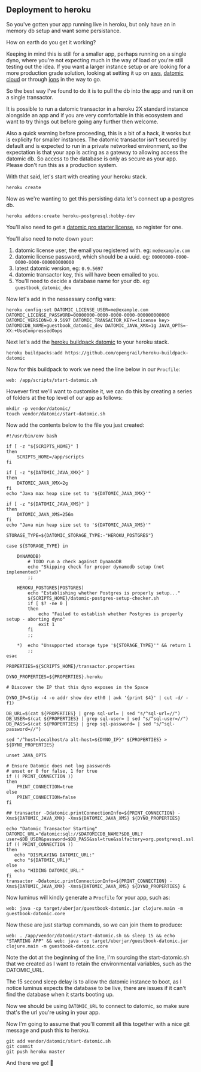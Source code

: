 ## Deployment to heroku

So you've gotten your app running live in heroku, but only have an in memory db setup and want some persistance.

How on earth do you get it working?

Keeping in mind this is still for a smaller app, perhaps running on a single dyno, where you're not expecting much in the way of load or you're still testing out the idea. If you want a larger instance setup or are looking for a more production grade solution, looking at setting it up on [aws](https://docs.datomic.com/on-prem/index.html), [datomic cloud](https://docs.datomic.com/cloud/index.html) or through [ions](https://docs.datomic.com/cloud/ions/ions.html) in the way to go.

So the best way I've found to do it is to pull the db into the app and run it on a single transactor.

It is possible to run a datomic transactor in a heroku 2X standard instance alongside an app and if you are very comfortable in this ecosystem and want to try things out before going any further then welcome.


Also a quick warning before proceeding, this is a bit of a hack, it works but is explicity for smaller instances. The datomic transactor isn't secured by default and is expected to run in a private networked environment, so the expectation is that your app is acting as a gateway to allowing access the datomic db. So access to the database is only as secure as your app. Please don't run this as a production system.

With that said, let's start with creating your heroku stack.

```
heroku create
```

Now as we're wanting to get this persisting data let's connect up a postgres db.

```
heroku addons:create heroku-postgresql:hobby-dev
```

You'll also need to get a [datomic pro starter license](https://my.datomic.com/account), so register for one.

You'll also need to note down your:
1) datomic license user, the email you registered with. eg: `me@example.com`
2) datomic license password, which should be a uuid. eg: `00000000-0000-0000-0000-000000000000`
3) latest datomic version, eg: `0.9.5697`
4) datomic transactor key, this will have been emailed to you.
5) You'll need to decide a database name for your db. eg: `guestbook_datomic_dev`

Now let's add in the nessessary config vars:

```
heroku config:set DATOMIC_LICENSE_USER=me@example.com DATOMIC_LICENSE_PASSWORD=00000000-0000-0000-0000-000000000000 DATOMIC_VERSION=0.9.5697 DATOMIC_TRANSACTOR_KEY=<license key> DATOMICDB_NAME=guestbook_datomic_dev DATOMIC_JAVA_XMX=1g JAVA_OPTS=-XX:+UseCompressedOops
```

Next let's add the [heroku buildpack datomic](https://github.com/opengrail/heroku-buildpack-datomic) to your heroku stack.

```
heroku buildpacks:add https://github.com/opengrail/heroku-buildpack-datomic
```

Now for this buildpack to work we need the line below in our `Procfile`:

```
web: /app/scripts/start-datomic.sh
```

However first we'll want to customise it, we can do this by creating a series of folders at the top level of our app as follows:

```
mkdir -p vendor/datomic/
touch vendor/datomic/start-datomic.sh
```

Now add the contents below to the file you just created:

```
#!/usr/bin/env bash

if [ -z "${SCRIPTS_HOME}" ]
then
    SCRIPTS_HOME=/app/scripts
fi

if [ -z "${DATOMIC_JAVA_XMX}" ]
then
    DATOMIC_JAVA_XMX=2g
fi
echo "Java max heap size set to '${DATOMIC_JAVA_XMX}'"

if [ -z "${DATOMIC_JAVA_XMS}" ]
then
    DATOMIC_JAVA_XMS=256m
fi
echo "Java min heap size set to '${DATOMIC_JAVA_XMS}'"

STORAGE_TYPE=${DATOMIC_STORAGE_TYPE:-"HEROKU_POSTGRES"}

case ${STORAGE_TYPE} in

    DYNAMODB)
        # TODO run a check against DynamoDB
        echo "Skipping check for proper dynamodb setup (not implemented)"
        ;;

    HEROKU_POSTGRES|POSTGRES)
        echo "Establishing whether Postgres is properly setup..."
        ${SCRIPTS_HOME}/datomic-postgres-setup-checker.sh
        if [ $? -ne 0 ]
        then
            echo "Failed to establish whether Postgres is properly setup - aborting dyno"
            exit 1
        fi
        ;;

    *)  echo "Unsupported storage type '${STORAGE_TYPE}'" && return 1
        ;;
esac

PROPERTIES=${SCRIPTS_HOME}/transactor.properties

DYNO_PROPERTIES=${PROPERTIES}.heroku

# Discover the IP that this dyno exposes in the Space

DYNO_IP=$(ip -4 -o addr show dev eth0 | awk '{print $4}' | cut -d/ -f1)

DB_URL=$(cat ${PROPERTIES} | grep sql-url= | sed "s/^sql-url=//")
DB_USER=$(cat ${PROPERTIES} | grep sql-user= | sed "s/^sql-user=//")
DB_PASS=$(cat ${PROPERTIES} | grep sql-password= | sed "s/^sql-password=//")

sed "/^host=localhost/a alt-host=${DYNO_IP}" ${PROPERTIES} > ${DYNO_PROPERTIES}

unset JAVA_OPTS

# Ensure Datomic does not log passwords
# unset or 0 for false, 1 for true
if (( PRINT_CONNECTION ))
then
    PRINT_CONNECTION=true
else
    PRINT_CONNECTION=false
fi

## transactor -Ddatomic.printConnectionInfo=${PRINT_CONNECTION} -Xmx${DATOMIC_JAVA_XMX} -Xms${DATOMIC_JAVA_XMS} ${DYNO_PROPERTIES}

echo "Datomic Transactor Starting"
DATOMIC_URL="datomic:sql://$DATOMICDB_NAME?$DB_URL?user=$DB_USER&password=$DB_PASS&ssl=true&sslfactory=org.postgresql.ssl.NonValidatingFactory"
if (( PRINT_CONNECTION ))
then
   echo "DISPLAYING DATOMIC_URL:"
   echo "${DATOMIC_URL}"
else
   echo "HIDING DATOMIC_URL:"
fi
transactor -Ddatomic.printConnectionInfo=${PRINT_CONNECTION} -Xmx${DATOMIC_JAVA_XMX} -Xms${DATOMIC_JAVA_XMS} ${DYNO_PROPERTIES} &

```


Now luminus will kindly generate a `Procfile` for your app, such as:

```
web: java -cp target/uberjar/guestbook-datomic.jar clojure.main -m guestbook-datomic.core
```

Now these are just startup commands, so we can join them to produce:

```
web: . /app/vendor/datomic/start-datomic.sh && sleep 15 && echo "STARTING APP" && web: java -cp target/uberjar/guestbook-datomic.jar clojure.main -m guestbook-datomic.core
```

Note the dot at the beginning of the line, I'm sourcing the start-datomic.sh that we created as I want to retain the environmental variables, such as the DATOMIC_URL.

The 15 second sleep delay is to allow the datomic instance to boot, as I notice luminus expects the database to be live, there are issues if it can't find the database when it starts booting up.

Now we should be using `DATOMIC_URL` to connect to datomic, so make sure that's the url you're using in your app.

Now I'm going to assume that you'll commit all this together with a nice git message and push this to heroku.

```
git add vendor/datomic/start-datomic.sh
git commit
git push heroku master
```

And there we go! 🎉
